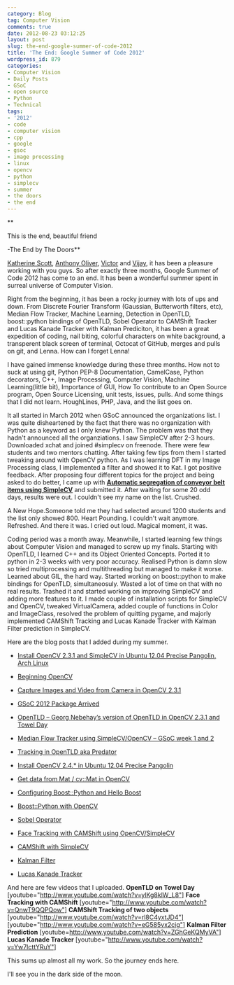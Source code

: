 ```yaml
---
category: Blog
tag: Computer Vision
comments: true
date: 2012-08-23 03:12:25
layout: post
slug: the-end-google-summer-of-code-2012
title: 'The End: Google Summer of Code 2012'
wordpress_id: 879
categories:
- Computer Vision
- Daily Posts
- GSoC
- open source
- Python
- Technical
tags:
- '2012'
- code
- computer vision
- cpp
- google
- gsoc
- image processing
- linux
- opencv
- python
- simplecv
- summer
- the doors
- the end
---
```


**

This is the end, beautiful friend




-The End by The Doors**


[Katherine Scott](http://www.kscottz.com/), [Anthony Oliver](http://www.anthonyoliver.net/), [Victor](http://www.notvictor.com/) and [Vijay](http://genericpointer.tumblr.com/), it has been a pleasure working with you guys. So after exactly three months, Google Summer of Code 2012 has come to an end. It has been a wonderful summer spent in surreal universe of Computer Vision.

Right from the beginning, it has been a rocky journey with lots of ups and down. From Discrete Fourier Transform (Gaussian, Butterworth filters, etc), Median Flow Tracker, Machine Learning, Detection in OpenTLD, boost::python bindings of OpenTLD, Sobel Operator to CAMShift Tracker and Lucas Kanade Tracker with Kalman Prediciton, it has been a great expedition of coding, nail biting, colorful characters on white background, a transperent black screen of terminal, Octocat of GitHub, merges and pulls on git, and Lenna. How can I forget Lenna!

I have gained immense knowledge during these three months. How not to suck at using git, Python PEP-8 Documentation, CamelCase, Python decorators, C++, Image Processing, Computer Vision, Machine Learning(little bit), Importance of GUI, How To contribute to an Open Source program, Open Source Licensing, unit tests, issues, pulls. And some things that I did not learn. HoughLines, PHP, Java, and the list goes on.

It all started in March 2012 when GSoC announced the organizations list. I was quite disheartened by the fact that there was no organization with Python as a keyword as I only knew Python. The problem was that they hadn't announced all the organziations. I saw SimpleCV after 2-3 hours. Downloaded xchat and joined #simplecv on freenode. There were few students and two mentors chatting. After taking few tips from them I started tweaking around with OpenCV python. As I was learning DFT in my Image Processing class, I implemented a filter and showed it to Kat. I got positive feedback. After proposing four different topics for the project and being asked to do better, I came up with [**Automatic segregation of conveyor belt items using SimpleCV**](http://www.google-melange.com/gsoc/proposal/review/google/gsoc2012/jayrambhia/1) and submitted it. After waiting for some 20 odd days, results were out. I couldn't see my name on the list. Crushed.

A New Hope.Someone told me they had selected around 1200 students and the list only showed 800. Heart Pounding. I couldn't wait anymore. Refreshed. And there it was. I cried out loud. Magical moment, it was.

Coding period was a month away. Meanwhile, I started learning few things about Computer Vision and managed to screw up my finals. Starting with OpenTLD, I learned C++ and its Object Oriented Concepts. Ported it to python in 2-3 weeks with very poor accuracy. Realised Python is damn slow so tried multiprocessing and multithreading but managed to make it worse. Learned about GIL, the hard way. Started working on boost::python to make bindings for OpenTLD, simultaneosuly. Wasted a lot of time on that with no real results. Trashed it and started working on improving SimpleCV and adding more features to it. I made couple of installation scripts for SimpleCV and OpenCV, tweaked VirtualCamera, added couple of functions in Color and ImageClass, resolved the problem of quitting pygame, and majorly implemented CAMShift Tracking and Lucas Kanade Tracker with Kalman Filter prediction in SimpleCV.

Here are the blog posts that I added during my summer.


  * [Install OpenCV 2.3.1 and SimpleCV in Ubuntu 12.04 Precise Pangolin, Arch Linux](http://www.jayrambhia.com/blog/2012/05/02/install-opencv-2-3-1-and-simplecv-in-ubuntu-12-04-precise-pangolin-arch-linux/)


  * [Beginning OpenCV](http://www.jayrambhia.com/blog/2012/05/08/beginning-opencv/)


  * [Capture Images and Video from Camera in OpenCV 2.3.1](http://www.jayrambhia.com/blog/2012/05/10/capture-images-and-video-from-camera-in-opencv-2-3-1/)


  * [GSoC 2012 Package Arrived](http://www.jayrambhia.com/blog/2012/05/18/gsoc-2012-package-arrived/)


  * [OpenTLD – Georg Nebehay’s version of OpenTLD in OpenCV 2.3.1 and Towel Day](http://www.jayrambhia.com/blog/2012/05/25/opentld-georg-nebehays-version-of-opentld-in-opencv-2-3-1-and-towel-day/)


  * [Median Flow Tracker using SimpleCV/OpenCV – GSoC week 1 and 2](http://www.jayrambhia.com/blog/2012/06/03/median-flow-tracker-using-simplecvopencv-gsoc-week-1-and-2/)


  * [Tracking in OpenTLD aka Predator](http://www.jayrambhia.com/blog/2012/06/05/tracking-in-opentld-aka-predator/)


  * [Install OpenCV 2.4.* in Ubuntu 12.04 Precise Pangolin](http://www.jayrambhia.com/blog/2012/06/20/install-opencv-2-4-in-ubuntu-12-04-precise-pangolin/)


  * [Get data from Mat / cv::Mat in OpenCV](http://www.jayrambhia.com/blog/2012/06/23/get-data-from-mat-cvmat-in-opencv/)


  * [Configuring Boost::Python and Hello Boost](http://www.jayrambhia.com/blog/2012/06/25/configuring-boostpython-and-hello-boost/)


  * [Boost::Python with OpenCV](http://www.jayrambhia.com/blog/2012/06/27/boostpython-with-opencv/)


  * [Sobel Operator](http://www.jayrambhia.com/blog/2012/07/11/sobel-operator/)


  * [Face Tracking with CAMShift using OpenCV/SimpleCV](http://www.jayrambhia.com/blog/2012/07/11/face-tracking-with-camshift-using-opencvsimplecv/)


  * [CAMShift with SimpleCV](http://www.jayrambhia.com/blog/2012/07/13/camshift-with-simplecv/)


  * [Kalman Filter](http://www.jayrambhia.com/blog/2012/07/26/kalman-filter/)


  * [Lucas Kanade Tracker](http://www.jayrambhia.com/blog/2012/08/08/lucas-kanade-tracker/)

And here are few videos that I uploaded.
**OpenTLD on Towel Day**
[youtube="http://www.youtube.com/watch?v=ylKg8klW_L8"]
**Face Tracking with CAMShift**
[youtube="http://www.youtube.com/watch?v=QnwT9QQPQow"]
**CAMShift Tracking of two objects**
[youtube="http://www.youtube.com/watch?v=rl8C4yxtJD4"]
[youtube="http://www.youtube.com/watch?v=eG585vx2cig"]
**Kalman Filter Prediction**
[youtube=http://www.youtube.com/watch?v=ZGhGeKQMyVA"]
**Lucas Kanade Tracker**
[youtube="http://www.youtube.com/watch?v=Yw7IcttYRuY"]



This sums up almost all my work. So the journey ends here.

I'll see you in the dark side of the moon.
